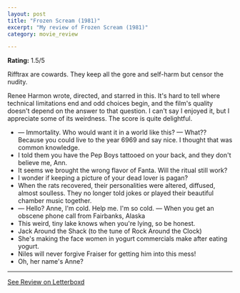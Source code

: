 ```yaml
---
layout: post
title: "Frozen Scream (1981)"
excerpt: "My review of Frozen Scream (1981)"
category: movie_review

---
```


**Rating:** 1.5/5

Rifftrax are cowards. They keep all the gore and self-harm but censor the nudity.

Renee Harmon wrote, directed, and starred in this. It's hard to tell where technical limitations end and odd choices begin, and the film's quality doesn't depend on the answer to that question. I can't say I enjoyed it, but I appreciate some of its weirdness. The score is quite delightful.

* — Immortality. Who would want it in a world like this? — What?? Because you could live to the year 6969 and say nice. I thought that was common knowledge.
* I told them you have the Pep Boys tattooed on your back, and they don't believe me, Ann.
* It seems we brought the wrong flavor of Fanta. Will the ritual still work?
* I wonder if keeping a picture of your dead lover is pagan?
* When the rats recovered, their personalities were altered, diffused, almost soulless. They no longer told jokes or played their beautiful chamber music together.
* — Hello? Anne, I'm cold. Help me. I'm so cold. — When you get an obscene phone call from Fairbanks, Alaska
* This weird, tiny lake knows when you're lying, so be honest.
* Jack Around the Shack (to the tune of Rock Around the Clock)
* She's making the face women in yogurt commercials make after eating yogurt.
* Niles will never forgive Fraiser for getting him into this mess!
* Oh, her name's Anne?


<hr>

[See Review on Letterboxd](https://boxd.it/9jjXVB)
